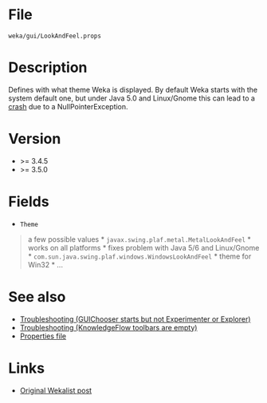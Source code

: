 

# File
`weka/gui/LookAndFeel.props`

# Description
Defines with what theme Weka is displayed. By default Weka starts with the system default one, but under Java 5.0 and Linux/Gnome this can lead to a [crash](https://list.waikato.ac.nz/pipermail/wekalist/2005-April/003914.html) due to a NullPointerException.

# Version
* \>= 3.4.5
* \>= 3.5.0

# Fields
* `Theme`
> a few possible values
	* `javax.swing.plaf.metal.MetalLookAndFeel`
		* works on all platforms
		* fixes problem with Java 5/6 and Linux/Gnome
	* `com.sun.java.swing.plaf.windows.WindowsLookAndFeel`
		* theme for Win32
	* ...

# See also
* [Troubleshooting (GUIChooser starts but not Experimenter or Explorer)](gui_chooser_starts_but_not_experimenter_or_explorer.md)
* [Troubleshooting (KnowledgeFlow toolbars are empty)](knowledge_flow_toolbars_are_empty.md)
* [Properties file](properties_file.md)

# Links
* [Original Wekalist post](https://list.waikato.ac.nz/pipermail/wekalist/2005-April/003914.html)
